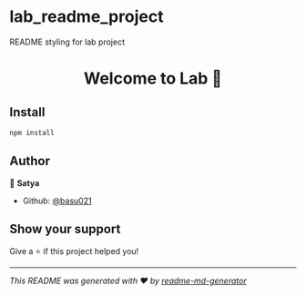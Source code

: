 # lab_readme_project
 README styling for lab project
<h1 align="center">Welcome to Lab 👋</h1>
<p>
</p>

## Install

```sh
npm install
```

## Author

👤 **Satya**

* Github: [@basu021](https://github.com/basu021)

## Show your support

Give a ⭐️ if this project helped you!

***
_This README was generated with ❤️ by [readme-md-generator](https://github.com/kefranabg/readme-md-generator)_